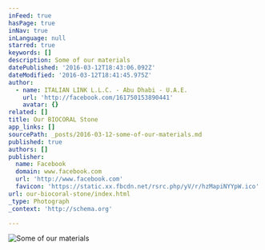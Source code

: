 ```yaml
---
inFeed: true
hasPage: true
inNav: true
inLanguage: null
starred: true
keywords: []
description: Some of our materials
datePublished: '2016-03-12T18:43:06.092Z'
dateModified: '2016-03-12T18:41:45.975Z'
author:
  - name: ITALIAN LINK L.L.C. - Abu Dhabi - U.A.E.
    url: 'http://facebook.com/161750153890441'
    avatar: {}
related: []
title: Our BIOCORAL Stone
app_links: []
sourcePath: _posts/2016-03-12-some-of-our-materials.md
published: true
authors: []
publisher:
  name: Facebook
  domain: www.facebook.com
  url: 'http://www.facebook.com'
  favicon: 'https://static.xx.fbcdn.net/rsrc.php/yV/r/hzMapiNYYpW.ico'
url: our-biocoral-stone/index.html
_type: Photograph
_context: 'http://schema.org'

---
```

![Some of our materials](https://scontent.xx.fbcdn.net/hphotos-xap1/t31.0-8/s720x720/1072585_539666582765461_239245886_o.jpg)